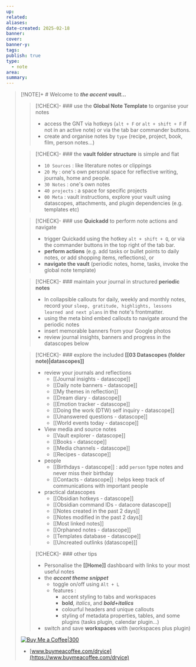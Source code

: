```yaml
---
up: 
related: 
aliases: 
date-created: 2025-02-18
banner: 
cover: 
banner-y: 
tags: 
publish: true
type:
  - note
area: 
summary:
---
```


> [!NOTE]+ # Welcome to ***the accent vault...***
> 
>> [!CHECK]- ### use the **Global Note Template** to organise your notes
>> - access the GNT via hotkeys (`alt + F` or `alt + shift + F` if not in an active note) or via the tab bar commander buttons.
>> - create and organise notes by `type` (recipe, project, book, film, person notes...)
>
>> [!CHECK]- ### the **vault folder structure** is simple and flat
>> - `10 Sources` : like literature notes or clippings 
>> - `20 My` : one's own personal space for reflective writing, journals, home and people.
>> - `30 Notes` : one's own notes
>> - `40 projects` : a space for specific projects
>> - `00 Meta` : vault instructions, explore your vault using datascopes, attachments, and plugin dependencies (e.g. templates etc)
>
>> [!CHECK]- ### use **Quickadd** to perform note actions and navigate 
>> - trigger Quickadd using  the hotkey `alt + shift + Q`, or via the commander buttons in the top right of the tab bar.
>> - **perform actions** (e.g. add tasks or bullet points to daily notes, or add shopping items, reflections), or 
>> - **navigate the vault** (periodic notes, home, tasks, invoke the global note template)
>
>> [!CHECK]- ### maintain your journal in structured **periodic notes** 
>> - In collapsible callouts for daily, weekly and monthly notes, record your `sleep, gratitude, highlights, lessons learned and next plans` in the note's frontmatter. 
>> - using the meta bind embed callouts to navigate around the periodic notes
>> - insert memorable banners from your Google photos
>> - review journal insights, banners and progress in the datascopes below
>
>> [!CHECK]- ### explore the included **[[03 Datascopes (folder note)|datascopes]]**
>> - review your journals and reflections
>>     - [[Journal insights - datascope]]
>>     - [[Daily note banners - datascope]]
>>     - [[My themes in reflection]]
>>     - [[Dream diary - datascope]]
>>     - [[Emotion tracker - datascope]]
>>     - [[Doing the work (DTW) self inquiry - datascope]]
>>     - [[Unanswered questions - datascope]]
>>     - [[World events today - datascope]]
>> - View media and source notes
>>     - [[Vault explorer - datascope]]
>>     - [[Books - datascope]]
>>     - [[Media channels - datascope]]
>>     - [[Recipes - datascope]]
>> - people
>>     - [[Birthdays - datascope]] : add `person` type notes and never miss their birthday 
>>     - [[Contacts - datascope]] : helps keep track of communications with important people
>> - practical datascopes
>>     - [[Obsidian hotkeys - datascope]]
>>     - [[Obsidian command IDs - datacore datascope]]
>>     - [[Notes created in the past 2 days]]
>>     - [[Notes modified in the past 2 days]]
>>     - [[Most linked notes]]
>>     - [[Orphaned notes - datascope]]
>>     - [[Templates database - datascope]]
>>     - [[Uncreated outlinks (datascope)]]
> 
>> [!CHECK]- ### other tips
>> - Personalise the **[[Home]]** dashboard with links to your most useful notes
>> - the ***accent theme snippet***
>>     - toggle on/off using `Alt + L`
>>     - features : 
>>         - accent styling to tabs and workspaces
>>         - **bold**, *italics*, and ***bold+italics***
>>         - colourful headers and unique callouts
>>         - styling of metadata properties, tables, and some plugins (tasks plugin, calendar plugin...)
>> - switch and save **workspaces** with (workspaces plus plugin)
> 
> [![Buy Me a Coffee|300](https://camo.githubusercontent.com/7b8f7343bfc6e3c65c7901846637b603fd812f1a5f768d8b0572558bde859eb9/68747470733a2f2f63646e2e6275796d6561636f666665652e636f6d2f627574746f6e732f76322f64656661756c742d79656c6c6f772e706e67)](https://www.buymeacoffee.com/dryice)
> 
> - [www.buymeacoffee.com/dryice](https://www.buymeacoffee.com/dryice)
